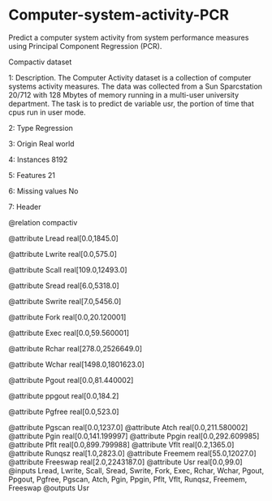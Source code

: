 # Computer-system-activity-PCR
Predict a computer system activity from system performance measures using Principal Component Regression (PCR).

Compactiv dataset

1: Description.
The Computer Activity dataset is a collection of computer systems activity measures. The data was collected from a Sun Sparcstation 20/712 with 128 Mbytes of memory running in a multi-user university department. The task is to predict de variable usr, the portion of time that cpus run in user mode.

2: Type 			      Regression

3: Origin 			    Real world

4: Instances 		    8192

5: Features 		    21

6: Missing values 	No

7: Header

@relation compactiv

@attribute Lread real[0.0,1845.0]

@attribute Lwrite real[0.0,575.0]

@attribute Scall real[109.0,12493.0]

@attribute Sread real[6.0,5318.0]

@attribute Swrite real[7.0,5456.0]

@attribute Fork real[0.0,20.120001]

@attribute Exec real[0.0,59.560001]

@attribute Rchar real[278.0,2526649.0]

@attribute Wchar real[1498.0,1801623.0]

@attribute Pgout real[0.0,81.440002]

@attribute ppgout real[0.0,184.2]

@attribute Pgfree real[0.0,523.0]

@attribute Pgscan real[0.0,1237.0]
@attribute Atch real[0.0,211.580002]
@attribute Pgin real[0.0,141.199997]
@attribute Ppgin real[0.0,292.609985]
@attribute Pflt real[0.0,899.799988]
@attribute Vflt real[0.2,1365.0]
@attribute Runqsz real[1.0,2823.0]
@attribute Freemem real[55.0,12027.0]
@attribute Freeswap real[2.0,2243187.0]
@attribute Usr real[0.0,99.0]
@inputs Lread, Lwrite, Scall, Sread, Swrite, Fork, Exec, Rchar, Wchar, Pgout, Ppgout, Pgfree, Pgscan, Atch, Pgin, Ppgin, Pflt, Vflt, Runqsz, Freemem, Freeswap
@outputs Usr
